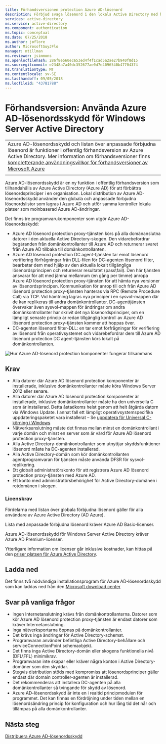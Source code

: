 ```yaml
---
title: Förhandsversionen protection Azure AD-lösenord
description: Förbjud svaga lösenord i den lokala Active Directory med hjälp av Azure AD lösenord protection preview
services: active-directory
ms.service: active-directory
ms.component: authentication
ms.topic: conceptual
ms.date: 07/25/2018
ms.author: joflore
author: MicrosoftGuyJFlo
manager: mtillman
ms.reviewer: jsimmons
ms.openlocfilehash: 286f8e560ec653ed4f4f1cad5a2ae27b940f8d15
ms.sourcegitcommit: e2348a7a40dc352677ae0d7e4096540b47704374
ms.translationtype: MT
ms.contentlocale: sv-SE
ms.lasthandoff: 09/05/2018
ms.locfileid: "43781788"
---
```

# <a name="preview-enforce-azure-ad-password-protection-for-windows-server-active-directory"></a>Förhandsversion: Använda Azure AD-lösenordsskydd för Windows Server Active Directory

|     |
| --- |
| Azure AD-lösenordsskydd och listan över anpassade förbjudna lösenord är funktioner i offentlig förhandsversion av Azure Active Directory. Mer information om förhandsversioner finns [kompletterande användningsvillkor för förhandsversioner av Microsoft Azure](https://azure.microsoft.com/support/legal/preview-supplemental-terms/)|
|     |

Azure AD-lösenordsskydd är en ny funktion i offentlig förhandsversion som tillhandahålls av Azure Active Directory (Azure AD) för att förbättra lösenordsprinciper i en organisation. Lokal distribution av Azure AD-lösenordsskydd använder den globala och anpassade förbjudna lösenordslistor som lagras i Azure AD och utför samma kontroller lokala platser som molnbaserad Azure AD-ändringar.

Det finns tre programvarukomponenter som utgör Azure AD-lösenordsskydd:

* Azure AD lösenord protection proxy-tjänsten körs på alla domänanslutna datorer i den aktuella Active Directory-skogen. Den vidarebefordrar begäranden från domänkontrollanter till Azure AD och returnerar svaret från Azure AD tillbaka till domänkontrollanten.
* Azure AD lösenord protection DC agent-tjänsten tar emot lösenord verifiering förfrågningar från DLL-filen för DC-agenten lösenord filter, bearbetar dem med hjälp av den aktuella lokalt tillgängliga lösenordsprincipen och returnerar resultatet (pass\fail). Den här tjänsten ansvarar för att med jämna mellanrum (en gång per timme) anropa Azure AD lösenord protection proxy-tjänsten för att hämta nya versioner av lösenordsprincipen. Kommunikation för anrop till och från Azure AD lösenord protection proxy-tjänsten hanteras via RPC (Remote Procedure Call) via TCP. Vid hämtning lagras nya principer i en sysvol-mappen där de kan replikeras till andra domänkontrollanter. DC-agenttjänsten övervakar även sysvol-mappen för ändringar om andra domänkontrollanter har skrivit det nya lösenordsprinciper, om en lämpligt senaste princip är redan tillgänglig kontroll av Azure AD lösenord protection proxy-tjänsten kommer att hoppas över.
* DC-agenten lösenord filter-DLL: en tar emot förfrågningar för verifiering av lösenord från operativsystemet och vidarebefordrar dem till Azure AD lösenord protection DC agent-tjänsten körs lokalt på domänkontrollanten.

![Hur Azure AD-lösenord protection komponenter fungerar tillsammans](./media/concept-password-ban-bad-on-premises/azure-ad-password-protection.png)

## <a name="requirements"></a>Krav

* Alla datorer där Azure AD lösenord protection komponenter är installerade, inklusive domänkontrollanter måste köra Windows Server 2012 eller senare.
* Alla datorer där Azure AD lösenord protection komponenter är installerade, inklusive domänkontrollanter måste ha den universella C som är installerad. Detta åstadkoms helst genom att helt åtgärda datorn via Windows Update. I annat fall ett lämpligt operativsystemspecifika uppdateringspaketet vara installerat – Se [uppdatera för Universal C-körning i Windows](https://support.microsoft.com/help/2999226/update-for-universal-c-runtime-in-windows)
* Nätverksanslutning måste det finnas mellan minst en domänkontrollant i varje domän och minst en server som är värd för Azure AD lösenord protection proxy-tjänsten.
* Alla Active Directory-domänkontrollanter som utnyttjar skyddsfunktioner lösenord måste ha DC-agenten installerad.
* Alla Active Directory-domän som kör domänkontrollanten agentprogramvaran för tjänsten måste använda DFSR för sysvol-replikering.
* Ett globalt administratörskonto för att registrera Azure AD lösenord protection proxy-tjänsten med Azure AD.
* Ett konto med administratörsbehörighet för Active Directory-domänen i rotdomänen i skogen.

### <a name="license-requirements"></a>Licenskrav

Fördelarna med listan över globala förbjudna lösenord gäller för alla användare av Azure Active Directory (AD Azure).

Lista med anpassade förbjudna lösenord kräver Azure AD Basic-licenser.

Azure AD-lösenordsskydd för Windows Server Active Directory kräver Azure AD Premium-licenser.

Ytterligare information om licenser går inklusive kostnader, kan hittas på den [priser platsen för Azure Active Directory](https://azure.microsoft.com/pricing/details/active-directory/).

## <a name="download"></a>Ladda ned

Det finns två nödvändiga installationsprogram för Azure AD-lösenordsskydd som kan laddas ned från den [Microsoft download center](https://www.microsoft.com/download/details.aspx?id=57071)

## <a name="answers-to-common-questions"></a>Svar på vanliga frågor

* Ingen Internetanslutning krävs från domänkontrollanterna. Datorer som kör Azure AD lösenord protection proxy-tjänsten är endast datorer som kräver Internetanslutning.
* Inga nätverksportarna öppnas på domänkontrollanter.
* Det krävs inga ändringar för Active Directory-schemat.
* Programvaran använder befintliga Active Directory-behållare och serviceConnectionPoint schemaobjekt.
* Det finns inga Active Directory-domän eller skogens funktionella nivå (DFL\FFL) minimikrav.
* Programvaran inte skapar eller kräver några konton i Active Directory-domäner som den skyddar.
* Stegvis distribution stöds med kompromiss att lösenordsprinciper gäller endast där domain controller-agenten är installerad.
* Det rekommenderas att installera DC-agenten på alla domänkontrollanter så tvingande för skydd av lösenord. 
* Azure AD-lösenordsskydd är inte en i realtid principmodulen för programmet. Det kan finnas en fördröjning under tiden mellan en lösenordsändring princip för konfiguration och hur lång tid det når och tillämpas på alla domänkontrollanter.


## <a name="next-steps"></a>Nästa steg

[Distribuera Azure AD-lösenordsskydd](howto-password-ban-bad-on-premises.md)
